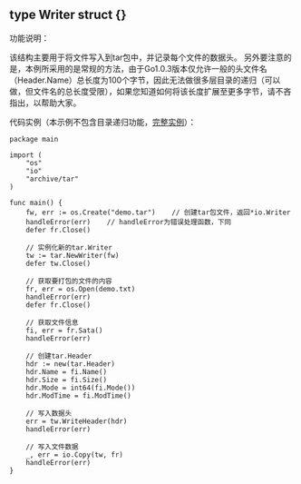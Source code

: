 ## type Writer struct {}

功能说明：

该结构主要用于将文件写入到tar包中，并记录每个文件的数据头。
另外要注意的是，本例所采用的是常规的方法，由于Go1.0.3版本仅允许一般的头文件名（Header.Name）总长度为100个字节，因此无法做很多层目录的递归（可以做，但文件名的总长度受限），如果您知道如何将该长度扩展至更多字节，请不吝指出，以帮助大家。

代码实例（本示例不包含目录递归功能，[完整实例](https://github.com/Unknwon/go-compresser/blob/master/go-tar.gz.go)）：

	package main
	
	import (
		"os"
		"io"
		"archive/tar"
	)
	
	func main() {
		fw, err := os.Create("demo.tar")	// 创建tar包文件，返回*io.Writer
		handleError(err)	// handleError为错误处理函数，下同
		defer fr.Close()
		
		// 实例化新的tar.Writer
		tw := tar.NewWriter(fw)
		defer tw.Close()
		
		// 获取要打包的文件的内容
		fr, err = os.Open(demo.txt)
		handleError(err)
		defer fr.Close()
		
		// 获取文件信息
		fi, err = fr.Sata()
		handleError(err)
		
		// 创建tar.Header
		hdr := new(tar.Header)
		hdr.Name = fi.Name()
		hdr.Size = fi.Size()
		hdr.Mode = int64(fi.Mode())
		hdr.ModTime = fi.ModTime()
		
		// 写入数据头
		err = tw.WriteHeader(hdr)
		handleError(err)
		
		// 写入文件数据
		_, err = io.Copy(tw, fr)
		handleError(err)
	}